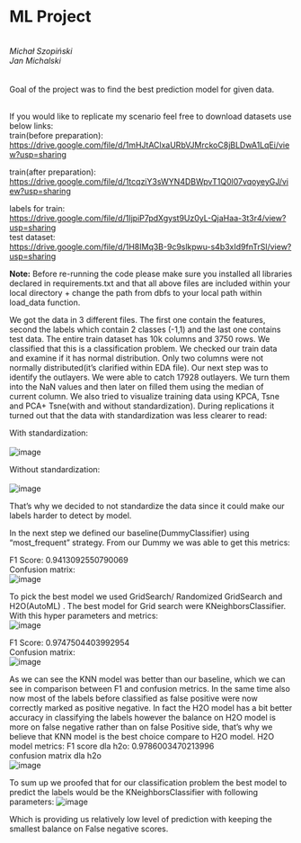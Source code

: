 <h1>ML Project</h1><br>
  <i>Michał Szopiński</i> <BR>
  <i>Jan Michalski</i> <BR><BR><BR>
Goal of the project was to find the best prediction model for given data.<br><br>

 If you would like to replicate my scenario feel free to download datasets use below links:<br>
 train(before preparation):<br>
  https://drive.google.com/file/d/1mHJtAClxaURbVJMrckoC8jBLDwA1LqEi/view?usp=sharing<br>
  
 train(after preparation):<br>
 https://drive.google.com/file/d/1tcqziY3sWYN4DBWpvT1Q0l07vqoyeyGJ/view?usp=sharing<br>
 
 labels for train:<br>
 https://drive.google.com/file/d/1IjpiP7pdXgyst9Uz0yL-QjaHaa-3t3r4/view?usp=sharing<br>
 test dataset:<br>
 https://drive.google.com/file/d/1H8IMq3B-9c9slkpwu-s4b3xId9fnTrSl/view?usp=sharing<br>
  
  <b>Note:</b> Before re-running the code please make sure you installed all libraries declared in requirements.txt and that all above files are included within your local directory + change the path from dbfs to your local path within load_data function.<br>
 
We got the data in 3 different files. The first one contain the features, second the labels which contain 2 classes (-1,1) and the last one contains test data. The entire train dataset has 10k columns and 3750 rows. We classified that this is a classification problem. We checked our train data and examine if it has normal distribution. Only two columns were not normally distributed(it’s clarified within EDA file). Our next step was to identify the outlayers. We were able to catch 17928 outlayers. We turn them into the NaN values and then later on filled them using the median of current column. We also tried to visualize training data using KPCA, Tsne and PCA+ Tsne(with and without standardization). During replications it turned out that the data with standardization was less clearer to read:

With standardization:<br><br>
 ![image](https://user-images.githubusercontent.com/49531926/175608515-a7c340a2-7af4-481e-8695-bb89e15e87e2.png)


Without standardization:<br><br>
 ![image](https://user-images.githubusercontent.com/49531926/175608530-0f0b0773-729c-4b60-8892-32e418ef8537.png)


That’s why we decided to not standardize the data since it could make our labels harder to detect by model.

In the next step we defined our baseline(DummyClassifier) using “most_frequent” strategy. From our Dummy we was able to get this metrics:

F1 Score: 0.9413092550790069<br>
Confusion matrix:<br>
 ![image](https://user-images.githubusercontent.com/49531926/175608651-a1213761-6cb8-4452-b2ca-b5341ccf87e5.png)


To pick the best model we used GridSearch/ Randomized GridSearch and H2O(AutoML) . The best model for Grid search were KNeighborsClassifier.
With this hyper parameters and metrics:<br>
 ![image](https://user-images.githubusercontent.com/49531926/175608636-ba7d24ee-5bef-4c34-85a4-fc1fc1f3ff49.png)

F1 Score: 0.9747504403992954<br>
 Confusion matrix:<br>
![image](https://user-images.githubusercontent.com/49531926/175608662-a379d7f7-0ffd-496f-87e1-ba7899a9e6df.png)

As we can see the KNN model was better than our baseline, which we can see in comparison between F1 and confusion metrics. In the same time also now most of the labels before classified as false positive were now correctly marked as positive negative. In fact the H2O model has a bit better accuracy in classifying the labels however the balance on H2O model is more on false negative rather than on false Positive side, that’s why we believe that KNN model is the best choice compare to H2O model.
H2O model metrics:
F1 score dla h2o: 0.9786003470213996<br>
confusion matrix dla h2o<br>
![image](https://user-images.githubusercontent.com/49531926/175608679-15786d2f-64fa-4a25-93a0-5da7cbe871fe.png)

 
To sum up we proofed that for our classification problem the best model to predict the labels would be the KNeighborsClassifier with following parameters:
 ![image](https://user-images.githubusercontent.com/49531926/175608688-9a4e577f-07cb-4175-b496-6f6bbd8dd769.png)

Which is providing us relatively low level of prediction with keeping the smallest balance on False negative scores.
 
